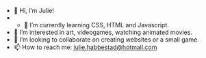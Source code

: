 - 👋 Hi, I’m Julie!
- - 🌱 I’m currently learning CSS, HTML and Javascript.
- 👀 I’m interested in art, videogames, watching animated movies.
- 💞️ I’m looking to collaborate on creating websites or a small game. 
- 📫 How to reach me: julie.habbestad@hotmail.com

<!---
juliehabb/juliehabb is a ✨ special ✨ repository because its `README.md` (this file) appears on your GitHub profile.
You can click the Preview link to take a look at your changes.
--->
